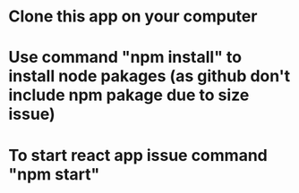 # Clone this app on your computer
# Use command "npm install" to install node pakages (as github don't include npm pakage due to size issue)
# To start react app issue command "npm start"
 
